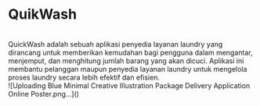 
# QuikWash 
<br>
QuickWash adalah sebuah aplikasi penyedia layanan laundry yang dirancang untuk memberikan kemudahan bagi pengguna dalam mengantar, menjemput, dan menghitung jumlah barang yang akan dicuci. Aplikasi ini membantu pelanggan maupun penyedia layanan laundry untuk mengelola proses laundry secara lebih efektif dan efisien.

<br>
![Uploading Blue Minimal Creative Illustration Package Delivery Application Online Poster.png…]()


